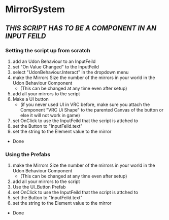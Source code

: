 # MirrorSystem
## ***THIS SCRIPT HAS TO BE A COMPONENT IN AN INPUT FEILD***


### Setting the script up from scratch

1. add an Udon Behaviour to an InputFeild
2. set "On Value Changed" to the InputFeild
3. select "UdonBehaviour.Interact" in the dropdown menu
4. make the Mirrors Size the number of the mirrors in your world in the Udon Behaviour Component
   * (This can be changed at any time even after setup)
5. add all your mirrors to the script
6. Make a UI button
   * (if you never used UI in VRC before, make sure you attach the Component "VRC Ui Shape" to the parented Canvas of the button or else it will not work in game)
7. set OnClick to use the InputFeild that the script is attched to
8. set the Button to "InputFeild.text"
9. set the string to the Element value to the mirror
* Done

### Using the Prefabs

1. make the Mirrors Size the number of the mirrors in your world in the Udon Behaviour Component
   * (This can be changed at any time even after setup)
2. add all your mirrors to the script
3. Use the UI_Button Prefab
4. set OnClick to use the InputFeild that the script is attched to
5. set the Button to "InputFeild.text"
6. set the string to the Element value to the mirror
* Done

